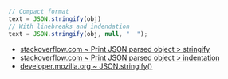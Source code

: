 ```js
// Compact format
text = JSON.stringify(obj)
// With linebreaks and indendation
text = JSON.stringify(obj, null, "  ");
```

- [stackoverflow.com ~ Print JSON parsed object > stringify](https://stackoverflow.com/a/4933269)
- [stackoverflow.com ~ Print JSON parsed object > indentation](https://stackoverflow.com/a/32503796)
- [developer.mozilla.org ~ JSON.stringify()](https://developer.mozilla.org/en-US/docs/Web/JavaScript/Reference/Global_Objects/JSON/stringify)
